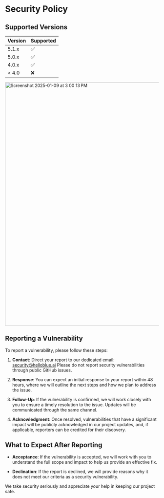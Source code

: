 # Security Policy

## Supported Versions



| Version | Supported          |
| ------- | ------------------ |
| 5.1.x   | :white_check_mark: |
| 5.0.x   | :white_check_mark:                |
| 4.0.x   | :white_check_mark: |
| < 4.0   | :x:                |

<img width="797" alt="Screenshot 2025-01-09 at 3 00 13 PM" src="https://github.com/user-attachments/assets/030b3c7f-3f56-4f58-9bbf-778c378e2fd2" />


## Reporting a Vulnerability

To report a vulnerability, please follow these steps:

1. **Contact**: Direct your report to our dedicated email: security@helloblue.ai Please do not report security vulnerabilities through public GitHub issues.

2. **Response**: You can expect an initial response to your report within 48 hours, where we will outline the next steps and how we plan to address the issue.

3. **Follow-Up**: If the vulnerability is confirmed, we will work closely with you to ensure a timely resolution to the issue. Updates will be communicated through the same channel.

4. **Acknowledgment**: Once resolved, vulnerabilities that have a significant impact will be publicly acknowledged in our project updates, and, if applicable, reporters can be credited for their discovery.

## What to Expect After Reporting

- **Acceptance**: If the vulnerability is accepted, we will work with you to understand the full scope and impact to help us provide an effective fix.

- **Declination**: If the report is declined, we will provide reasons why it does not meet our criteria as a security vulnerability.

We take security seriously and appreciate your help in keeping our project safe.
